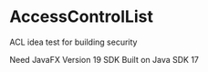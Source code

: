 # AccessControlList
ACL idea test for building security

Need JavaFX Version 19 SDK
Built on Java SDK 17
